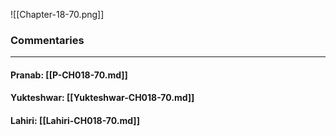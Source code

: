 ![[Chapter-18-70.png]]

### Commentaries

---

#### Pranab: [[P-CH018-70.md]]

#### Yukteshwar: [[Yukteshwar-CH018-70.md]]

#### Lahiri: [[Lahiri-CH018-70.md]]
